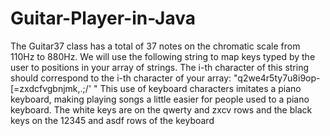 # Guitar-Player-in-Java
The Guitar37 class has a total of 37 notes on the chromatic scale from 110Hz to 880Hz.  We will use the following string to map keys typed by the user to positions in your array of strings.  The i-th character of this string should correspond to the i-th character of your array:
"q2we4r5ty7u8i9op-[=zxdcfvgbnjmk,.;/' "
This use of keyboard characters imitates a piano keyboard, making playing songs a little easier for people used to a piano keyboard. The white keys are on the qwerty and zxcv rows and the black keys on the 12345 and asdf rows of the keyboard
